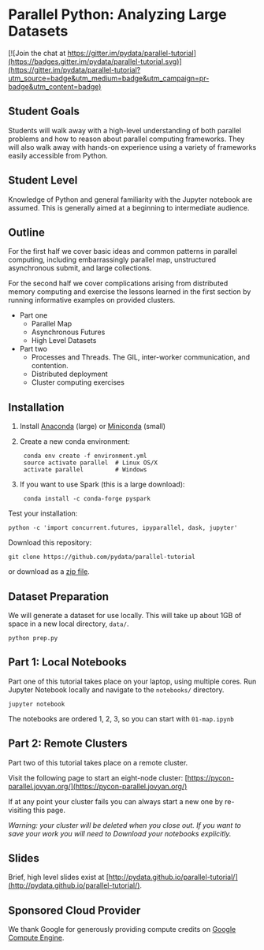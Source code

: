 # Parallel Python: Analyzing Large Datasets

[![Join the chat at https://gitter.im/pydata/parallel-tutorial](https://badges.gitter.im/pydata/parallel-tutorial.svg)](https://gitter.im/pydata/parallel-tutorial?utm_source=badge&utm_medium=badge&utm_campaign=pr-badge&utm_content=badge)


## Student Goals

Students will walk away with a high-level understanding of both parallel
problems and how to reason about parallel computing frameworks.  They will also
walk away with hands-on experience using a variety of frameworks easily
accessible from Python.


## Student Level

Knowledge of Python and general familiarity with the Jupyter notebook are
assumed.  This is generally aimed at a beginning to intermediate audience.


## Outline

For the first half we cover basic ideas and common patterns in parallel
computing, including embarrassingly parallel map, unstructured asynchronous
submit, and large collections.

For the second half we cover complications arising from distributed memory
computing and exercise the lessons learned in the first section by running
informative examples on provided clusters.

- Part one
    - Parallel Map
    - Asynchronous Futures
    - High Level Datasets
- Part two
    - Processes and Threads.  The GIL, inter-worker communication, and contention.
    - Distributed deployment
    - Cluster computing exercises


## Installation

1. Install [Anaconda](https://www.continuum.io/downloads) (large) or [Miniconda](https://conda.io/miniconda.html) (small)
2. Create a new conda environment:

        conda env create -f environment.yml
        source activate parallel  # Linux OS/X
        activate parallel         # Windows

3. If you want to use Spark (this is a large download):

        conda install -c conda-forge pyspark

Test your installation:

    python -c 'import concurrent.futures, ipyparallel, dask, jupyter'

Download this repository:

    git clone https://github.com/pydata/parallel-tutorial

or download as a [zip file](https://github.com/pydata/parallel-tutorial/archive/master.zip).


## Dataset Preparation

We will generate a dataset for use locally.  This will take up about 1GB of
space in a new local directory, `data/`.

    python prep.py


## Part 1: Local Notebooks

Part one of this tutorial takes place on your laptop, using multiple cores.
Run Jupyter Notebook locally and navigate to the `notebooks/` directory.

    jupyter notebook

The notebooks are ordered 1, 2, 3, so you can start with `01-map.ipynb`


## Part 2: Remote Clusters

Part two of this tutorial takes place on a remote cluster.

Visit the following page to start an eight-node cluster:
[https://pycon-parallel.jovyan.org/](https://pycon-parallel.jovyan.org/)

If at any point your cluster fails you can always start a new one by
re-visiting this page.

*Warning: your cluster will be deleted when you close out.  If you want to save
your work you will need to *Download* your notebooks explicitly.*


## Slides

Brief, high level slides exist at
[http://pydata.github.io/parallel-tutorial/](http://pydata.github.io/parallel-tutorial/).


## Sponsored Cloud Provider

We thank Google for generously providing compute credits on
[Google Compute Engine](https://cloud.google.com/compute/).
